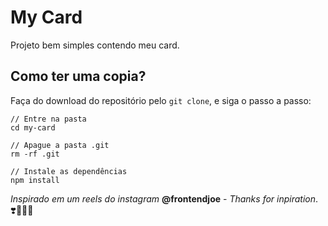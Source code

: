# My Card

Projeto bem simples contendo meu card.
## Como ter uma copia?

Faça do download do repositório pelo ``git clone``, e siga o passo a passo:

```
// Entre na pasta
cd my-card

// Apague a pasta .git
rm -rf .git

// Instale as dependências
npm install
```

_Inspirado em um reels do instagram_
__@frontendjoe__ - _Thanks for inpiration_. ❣️👨🏾‍💻


